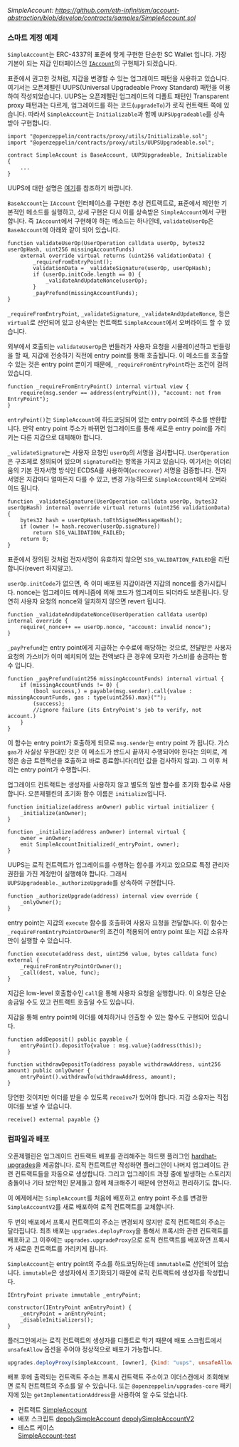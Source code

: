 *SimpleAccount: https://github.com/eth-infinitism/account-abstraction/blob/develop/contracts/samples/SimpleAccount.sol*

### 스마트 계정 예제
`SimpleAccount`는 ERC-4337의 표준에 맞게 구현한 단순한 SC Wallet 입니다. 가장 기본이 되는 지갑 인터페이스인 [`IAccount`](../contracts/interfaces/IAccount.sol)의 구현체가 되겠습니다.

표준에서 권고한 것처럼, 지갑을 변경할 수 있는 업그레이드 패턴을 사용하고 있습니다. 여기서는 오픈제펠린 UUPS(Universal Upgradeable Proxy Standard) 패턴을 이용하여 작성되었습니다. UUPS는 
오픈제펠린 업그레이드의 디폴트 패턴인 Transparent proxy 패턴과는 다르게, 업그레이드를 하는 코드(`upgradeTo`)가 로직 컨트랙트 쪽에 있습니다. 
따라서 `SimpleAccount`는 `Initializable`과 함께 `UUPSUpgradeable`를 상속 받아 구현합니다.

```solidity
import "@openzeppelin/contracts/proxy/utils/Initializable.sol";
import "@openzeppelin/contracts/proxy/utils/UUPSUpgradeable.sol";

contract SimpleAccount is BaseAccount, UUPSUpgradeable, Initializable {
    ...
}
```

UUPS에 대한 설명은 [여기](./uups.md)를 참조하기 바랍니다.  

`BaseAccount`는 `IAccount` 인터페이스를 구현한 추상 컨트랙트로, 표준에서 제안한 기본적인 메소드를 실행하고, 상세 구현은 다시 
이를 상속받은 `SimpleAccount`에서 구현합니다. 즉 `IAccount`에서 구현해야 하는 메소드는 하나인데, `validateUserOp`은 `BaseAccount`에 아래와 같이 
되어 있습니다.

```solidity
function validateUserOp(UserOperation calldata userOp, bytes32 userOpHash, uint256 missingAccountFunds)
    external override virtual returns (uint256 validationData) {
        _requireFromEntryPoint();
        validationData = _validateSignature(userOp, userOpHash);
        if (userOp.initCode.length == 0) {
            _validateAndUpdateNonce(userOp);
        }
        _payPrefund(missingAccountFunds);
}
```
`_requireFromEntryPoint`, `_validateSignature`, `_validateAndUpdateNonce`, 등은 `virtual`로 선언되어 있고 
상속받는 컨트랙트 `SimpleAccount`에서 오버라이드 할 수 있습니다.

외부에서 호출되는 `validateUserOp`은 번들러가 사용자 요청을 시뮬레이션하고 번들링을 할 때, 지갑에 전송하기 직전에 entry point를 통해 호출됩니다.
이 메소드를 호출할 수 있는 것은 entry point 뿐이기 때문에, `_requireFromEntryPoint`라는 조건이 걸려 있습니다.

```solidity
function _requireFromEntryPoint() internal virtual view {
    require(msg.sender == address(entryPoint()), "account: not from EntryPoint");
}
```
`entryPoint()`는 `SimpleAccount`에 하드코딩되어 있는 entry point의 주소를 반환합니다. 만약 entry point 주소가 바뀌면 
업그레이드를 통해 새로운 entry point를 가리키는 다른 지갑으로 대체해야 합니다.

`_validateSignature`는 사용자 요청인 `userOp`의 서명을 검사합니다. `UserOperation`은 구조체로 정의되어 있으며 `signature`라는 
항목을 가지고 있습니다. 여기서는 이더리움의 기본 전자서명 방식인 ECDSA를 사용하여(`ecrecover`) 서명을 검증합니다. 전자서명은 지갑마다 얼마든지 다를 수 있고, 변경 가능하므로 
`SimpleAccount`에서 오버라이드 됩니다.

```solidity
function _validateSignature(UserOperation calldata userOp, bytes32 userOpHash) internal override virtual returns (uint256 validationData) {
    bytes32 hash = userOpHash.toEthSignedMessageHash();
    if (owner != hash.recover(userOp.signature))
        return SIG_VALIDATION_FAILED;
    return 0;
}
```
표준에서 정의된 것처럼 전자서명이 유효하지 않으면 `SIG_VALIDATION_FAILED`을 리턴합니다(revert 하지말고).  

`userOp.initCode`가 없으면, 즉 이미 배포된 지갑이라면 지갑의 nonce를 증가시킵니다. nonce는 업그레이드 메커니즘에 의해 코드가 업그레이드 되더라도 보존됩니다.
당연히 사용자 요청의 nonce와 일치하지 않으면 revert 됩니다.

```solidity
function _validateAndUpdateNonce(UserOperation calldata userOp) internal override {
    require(_nonce++ == userOp.nonce, "account: invalid nonce");
}
```

`_payPrefund`는 entry point에게 지급하는 수수료에 해당하는 것으로, 전달받은 사용자 요청의 가스비가 이미 예치되어 있는 
잔액보다 큰 경우에 모자란 가스비를 송금하는 함수 입니다.

```solidity
function _payPrefund(uint256 missingAccountFunds) internal virtual {
    if (missingAccountFunds != 0) {
        (bool success,) = payable(msg.sender).call{value : missingAccountFunds, gas : type(uint256).max}("");
        (success);
        //ignore failure (its EntryPoint's job to verify, not account.)
    }
}
```

이 함수는 entry point가 호출하게 되므로 `msg.sender`는 entry point 가 됩니다. 가스 `gas`가 사실상 무한대인 것은 
이 메소드가 반드시 끝까지 수행되어야 한다는 의미로, 계정은 송금 트랜잭션을 호출하고 바로 종료합니다(리턴 값을 검사하지 않고). 그 이후 처리는 entry point가 수행합니다.

업그레이드 컨트랙트는 생성자를 사용하지 않고 별도의 일반 함수를 초기화 함수로 사용합니다. 오픈제펠린의 초기화 함수 이름은
`initialize`입니다.

```solidity
function initialize(address anOwner) public virtual initializer {
    _initialize(anOwner);
}

function _initialize(address anOwner) internal virtual {
    owner = anOwner;
    emit SimpleAccountInitialized(_entryPoint, owner);
}
```

UUPS는 로직 컨트랙트가 업그레이드를 수행하는 함수를 가지고 있으므로 특정 관리자 권한을 가진 계정만이 실행해야 합니다. 그래서
`UUPSUpgradeable._authorizeUpgrade`를 상속하여 구현합니다.

```solidity
function _authorizeUpgrade(address) internal view override {
    _onlyOwner();
}
```

entry point는 지갑의 `execute` 함수를 호출하여 사용자 요청을 전달합니다. 이 함수는 `_requireFromEntryPointOrOwner`의 조건이 
적용되어 entry point 또는 지갑 소유자만이 실행할 수 있습니다. 

```solidity
function execute(address dest, uint256 value, bytes calldata func) external {
    _requireFromEntryPointOrOwner();
    _call(dest, value, func);
}
```
지갑은 low-level 호출함수인 `call`을 통해 사용자 요청을 실행합니다. 이 요청은 단순 송금일 수도 있고 컨트랙트 호출일 수도 있습니다.

지갑을 통해 entry point에 이더를 예치하거나 인출할 수 있는 함수도 구현되어 있습니다.  

```solidity
function addDeposit() public payable {
    entryPoint().depositTo{value : msg.value}(address(this));
}

function withdrawDepositTo(address payable withdrawAddress, uint256 amount) public onlyOwner {
    entryPoint().withdrawTo(withdrawAddress, amount);
}
```
당연한 것이지만 이더를 받을 수 있도록 `receive`가 있어야 합니다. 지갑 소유자는 직접 이더를 보낼 수 있습니다.

```solidity
receive() external payable {}
```

### 컴파일과 배포

오픈제펠린은 업그레이드 컨트랙트 배포를 관리해주는 하드햇 플러그인 [hardhat-upgrades](https://docs.openzeppelin.com/upgrades-plugins/1.x/)을 
제공합니다. 로직 컨트랙트만 작성하면 플러그인이 나머지 업그레이드 관련 컨트랙트들을 자동으로 생성합니다. 그리고
업그레이드 과정 중에 발생하는 스토리지 충돌이나 기타 보안적인 문제들고 함께 체크해주기 때문에 안전하고 편리하기도 합니다. 

이 예제에서는 `SimpleAccount`를 처음에 배포하고 entry point 주소를 변경한 `SimpleAccountV2`를 새로 배포하여 
로직 컨트랙트를 교체합니다.

두 번의 배포에서 프록시 컨트랙트의 주소는 변경되지 않지만 로직 컨트랙트의 주소는 달라집니다. 최초 배포는 `upgrades.deployProxy`을 통해서 프록시와 
관련 컨트랙트를 배포하고 그 이후에는 `upgrades.upgradeProxy`으로 로직 컨트랙트를 배포하면 프록시가 새로운 컨트랙트를 가리키게 됩니다.

`SimpleAccount`는 entry point의 주소를 하드코딩하는데 `immutable`로 선언되어 있습니다. `immutable`은 생성자에서 초기화되기 때문에 
로직 컨트랙트에 생성자를 작성합니다.  

```solidity
IEntryPoint private immutable _entryPoint;

constructor(IEntryPoint anEntryPoint) {
    _entryPoint = anEntryPoint;
    _disableInitializers();
}
```

플러그인에서는 로직 컨트랙트의 생성자를 디폴트로 막기 때문에 배포 스크립트에서 `unsafeAllow` 옵션을 주어야 정상적으로 배포가 가능합니다.

```javascript
upgrades.deployProxy(simpleAccount, [owner], {kind: "uups", unsafeAllow: ["constructor","state-variable-immutable"], constructorArgs: [ENTRY_POINT]})
```

배포 후에 출력되는 컨트랙트 주소는 프록시 컨트랙트 주소이고 이더스캔에서 조회해보면 로직 컨트랙트의 주소를 알 수 있습니다.
또는 `@openzeppelin/upgrades-core` 패키지에 있는 `getImplementationAddress`을 사용하여 알 수도 있습니다.

* 컨트랙트
  [SimpleAccount](https://github.com/boyd-dev/account-abstraction/blob/main/contracts/SimpleAccount.sol)
* 배포 스크립트
  [depolySimpleAccount](https://github.com/boyd-dev/account-abstraction/tree/main/scripts)
  [depolySimpleAccountV2](https://github.com/boyd-dev/account-abstraction/tree/main/scripts)
* 테스트 케이스  
  [SimpleAccount-test](https://github.com/boyd-dev/account-abstraction/blob/main/test/SimpleAccount-test.js)